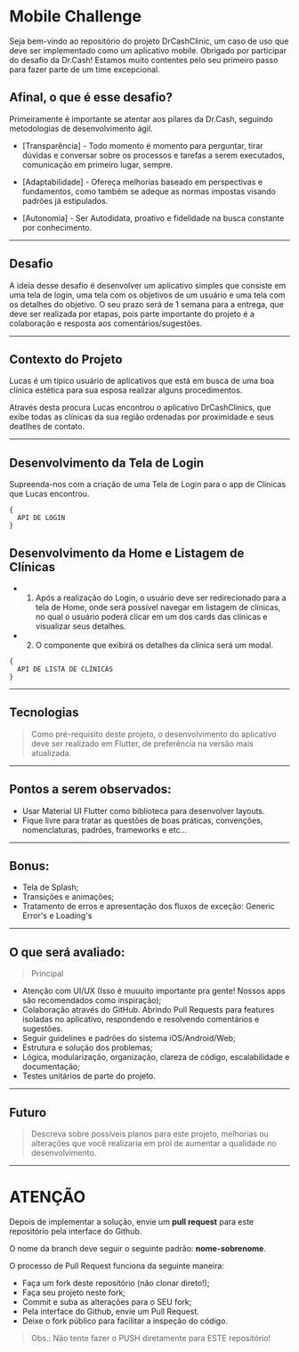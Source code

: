 # Mobile Challenge

Seja bem-vindo ao repositório do projeto DrCashClinic, um caso de uso que deve ser implementado como um aplicativo mobile.
Obrigado por participar do desafio da Dr.Cash! Estamos muito contentes pelo seu primeiro passo para fazer parte de um time excepcional.

## Afinal, o que é esse desafio?

Primeiramente é importante se atentar aos pilares da Dr.Cash, seguindo metodologias de desenvolvimento ágil.

- [Transparência] - Todo momento é momento para perguntar, tirar dúvidas e conversar sobre os processos e tarefas a serem executados, comunicação em primeiro lugar, sempre.

- [Adaptabilidade] - Ofereça melhorias baseado em perspectivas e fundamentos, como também se adeque as normas impostas visando padrões já estipulados.

- [Autonomia] - Ser Autodidata, proativo e fidelidade na busca constante por conhecimento.

---

## Desafio

A ideia desse desafio é desenvolver um aplicativo simples que consiste em uma tela de login, uma tela com os objetivos de um usuário e uma tela com os detalhes do objetivo.
O seu prazo será de 1 semana para a entrega, que deve ser realizada por etapas, pois parte importante do projeto é a colaboração e resposta aos comentários/sugestões.

---

## Contexto do Projeto

Lucas é um típico usuário de aplicativos que está em busca de uma boa clínica estética para sua esposa realizar alguns procedimentos.

Através desta procura Lucas encontrou o aplicativo DrCashClinics, que exibe todas as clínicas da sua região ordenadas por proximidade e seus deatlhes de contato.

---

## Desenvolvimento da Tela de Login

Supreenda-nos com a criação de uma Tela de Login para o app de Clínicas que Lucas encontrou.

```
{
  API DE LOGIN
}
```

## Desenvolvimento da Home e Listagem de Clínicas

- 1. Após a realização do Login, o usuário deve ser redirecionado para a tela de Home, onde será possível navegar em listagem de clínicas, no qual o usuário poderá clicar em um dos cards das clínicas e visualizar seus detalhes.
- 2. O componente que exibirá os detalhes da clínica será um modal.

```
{
  API DE LISTA DE CLÍNICAS
}
```

---

## Tecnologias

> Como pré-requisito deste projeto, o desenvolvimento do aplicativo deve ser realizado em Flutter, de preferência na versão mais atualizada.

---

## Pontos a serem observados:

- Usar Material UI Flutter como biblioteca para desenvolver layouts.
- Fique livre para tratar as questões de boas práticas, convenções, nomenclaturas, padrões, frameworks e etc...

---

## Bonus:
- Tela de Splash;
- Transições e animações;
- Tratamento de erros e apresentação dos fluxos de exceção: Generic Error's e Loading's

---

## O que será avaliado:
> Principal
- Atenção com UI/UX (Isso é muuuito importante pra gente! Nossos apps são recomendados como inspiração);
- Colaboração através do GitHub. Abrindo Pull Requests para features isoladas no aplicativo, respondendo e resolvendo comentários e sugestões.
- Seguir guidelines e padrões do sistema iOS/Android/Web;
- Estrutura e solução dos problemas;
- Lógica, modularização, organização, clareza de código, escalabilidade e documentação;
- Testes unitários de parte do projeto.

---

## Futuro

> Descreva sobre possíveis planos para este projeto, melhorias ou alterações que você realizaria em prol de aumentar a qualidade no desenvolvimento.

---

# **ATENÇÃO**

Depois de implementar a solução, envie um **pull request** para este repositório pela interface do Github.

O nome da branch deve seguir o seguinte padrão: **nome-sobrenome**.

O processo de Pull Request funciona da seguinte maneira:

- Faça um fork deste repositório (não clonar direto!);
- Faça seu projeto neste fork;
- Commit e suba as alterações para o SEU fork;
- Pela interface do Github, envie um Pull Request.
- Deixe o fork público para facilitar a inspeção do código.
> Obs.: Não tente fazer o PUSH diretamente para ESTE repositório!

